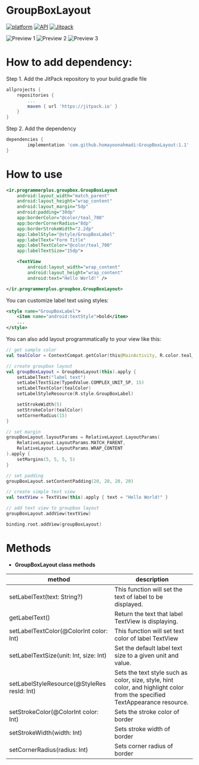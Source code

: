# GroupBoxLayout

[![platform](https://img.shields.io/badge/platform-Android-green.svg)](https://www.android.com)
[![API](https://img.shields.io/badge/API-17%2B-brightgreen.svg?style=flat)](https://android-arsenal.com/api?level=17)
[![Jitpack](https://jitpack.io/v/homayoonahmadi/GroupBoxLayout.svg)](https://jitpack.io/#homayoonahmadi/GroupBoxLayout)


![Preview 1](https://github.com/homayoonahmadi/GroupBoxLayout/blob/master/images/010.png)
![Preview 2](https://github.com/homayoonahmadi/GroupBoxLayout/blob/master/images/020.png)
![Preview 3](https://github.com/homayoonahmadi/GroupBoxLayout/blob/master/images/030.png)


# How to add dependency:

Step 1. Add the JitPack repository to your build.gradle file
```groovy
allprojects {
	repositories {
		...
		maven { url 'https://jitpack.io' }
	}
}
```
Step 2. Add the dependency
```groovy
dependencies {
        implementation 'com.github.homayoonahmadi:GroupBoxLayout:1.1'
}
```
  # How to use
```xml
<ir.programmerplus.groupbox.GroupBoxLayout
    android:layout_width="match_parent"
    android:layout_height="wrap_content"
    android:layout_margin="5dp"
    android:padding="30dp"
    app:borderColor="@color/teal_700"
    app:borderCornerRadius="8dp"
    app:borderStrokeWidth="2.2dp"
    app:labelStyle="@style/GroupBoxLabel"
    app:labelText="Form Title"
    app:labelTextColor="@color/teal_700"
    app:labelTextSize="15dp">

    <TextView
        android:layout_width="wrap_content"
        android:layout_height="wrap_content"
        android:text="Hello World!" />

</ir.programmerplus.groupbox.GroupBoxLayout>
```

You can customize label text using styles:

```xml
<style name="GroupBoxLabel">
    <item name="android:textStyle">bold</item>
    ...
</style>
```
    
You can also add layout programmatically to your view like this:
```kotlin
// get sample color
val tealColor = ContextCompat.getColor(this@MainActivity, R.color.teal_700)

// create groupbox layout
val groupBoxLayout = GroupBoxLayout(this).apply {
    setLabelText("label text")
    setLabelTextSize(TypedValue.COMPLEX_UNIT_SP, 15)
    setLabelTextColor(tealColor)
    setLabelStyleResource(R.style.GroupBoxLabel)

    setStrokeWidth(5)
    setStrokeColor(tealColor)
    setCornerRadius(15)
}

// set margin
groupBoxLayout.layoutParams = RelativeLayout.LayoutParams(
    RelativeLayout.LayoutParams.MATCH_PARENT,
    RelativeLayout.LayoutParams.WRAP_CONTENT
).apply {
    setMargins(5, 5, 5, 5)
}

// set padding
groupBoxLayout.setContentPadding(20, 20, 20, 20)

// create simple text view
val textView = TextView(this).apply { text = "Hello World!" }

// add text view to groupbox layout
groupBoxLayout.addView(textView)

binding.root.addView(groupBoxLayout)
``` 
   
# Methods
+ **GroupBoxLayout class methods**

| method        | description  |
| ------------- | -----|
| setLabelText(text: String?)      | This function will set the text of label to be displayed. |
| getLabelText()      |   Return the text that label TextView is displaying.  |
| setLabelTextColor(@ColorInt color: Int)      |   This function will set text color of label TextView  |
| setLabelTextSize(unit: Int, size: Int)      |   Set the default label text size to a given unit and value.  |
| setLabelStyleResource(@StyleRes resId: Int)      |   Sets the text style such as color, size, style, hint color, and highlight color from the specified TextAppearance resource.  |
| setStrokeColor(@ColorInt color: Int)      |   Sets the stroke color of border  |
| setStrokeWidth(width: Int)      |   Sets stroke width of border  |
| setCornerRadius(radius: Int)      |   Sets corner radius of border  |
